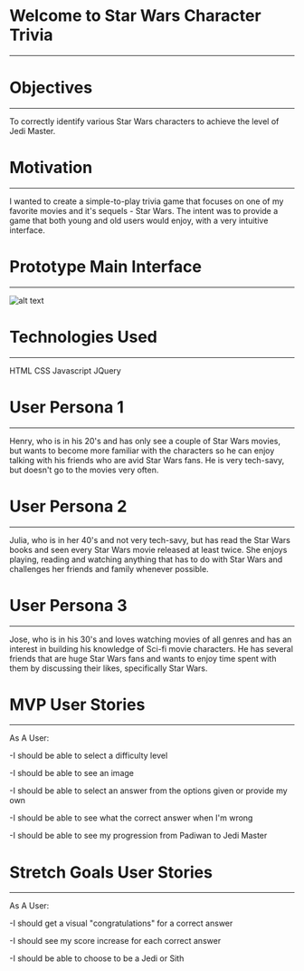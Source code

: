 # Welcome to Star Wars Character Trivia
---
# Objectives
---
To correctly identify various Star Wars characters to achieve the level of Jedi Master.

# Motivation
---
I wanted to create a simple-to-play trivia game that focuses on one of my favorite movies and it's sequels - Star Wars. The intent was to provide a game that both young and old users would enjoy, with a very intuitive interface.

# Prototype Main Interface
---
![alt text](https://i.imgur.com/iFnDdba.png)

# Technologies Used
---
HTML
CSS
Javascript
JQuery

# User Persona 1
---
Henry, who is in his 20's and has only see a couple of Star Wars movies, but wants to become more familiar with the characters so he can enjoy talking with his friends who are avid Star Wars fans. He is very tech-savy, but doesn't go to the movies very often.

# User Persona 2
---
Julia, who is in her 40's and not very tech-savy, but has read the Star Wars books and seen every Star Wars movie released at least twice. She enjoys playing, reading and watching anything that has to do with Star Wars and challenges her friends and family whenever possible.

# User Persona 3
---
Jose, who is in his 30's and loves watching movies of all genres and has an interest in building his knowledge of Sci-fi movie characters. He has several friends that are huge Star Wars fans and wants to enjoy time spent with them by discussing their likes, specifically Star Wars.

# MVP User Stories
---
As A User:

  -I should be able to select a difficulty level

  -I should be able to see an image

  -I should be able to select an answer from the options given or provide my own

  -I should be able to see what the correct answer when I'm wrong

  -I should be able to see my progression from Padiwan to Jedi Master

# Stretch Goals User Stories
---
As A User:

  -I should get a visual "congratulations" for a correct answer

  -I should see my score increase for each correct answer

  -I should be able to choose to be a Jedi or Sith
